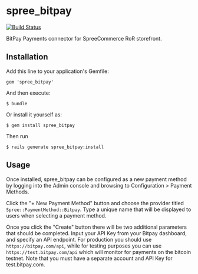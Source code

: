 # spree_bitpay 
[![Build Status](https://travis-ci.org/heisler3030/spree_bitpay.svg)](https://travis-ci.org/heisler3030/spree_bitpay)

BitPay Payments connector for SpreeCommerce RoR storefront. 

## Installation

Add this line to your application's Gemfile:

    gem 'spree_bitpay'

And then execute:

    $ bundle

Or install it yourself as:

    $ gem install spree_bitpay

Then run 

    $ rails generate spree_bitpay:install

## Usage

Once installed, spree_bitpay can be configured as a new payment method by logging into the Admin console and browsing to Configuration > Payment Methods.

Click the  "+ New Payment Method" button and choose the provider titled `Spree::PaymentMethod::Bitpay`.  Type a unique name that will be displayed to users when selecting a payment method.

Once you click the "Create" button there will be two additional parameters that should be completed.  Input your API Key from your Bitpay dashboard, and specify an API endpoint.  For production you should use `https://bitpay.com/api`, while for testing purposes you can use `https://test.bitpay.com/api` which will monitor for payments on the bitcoin testnet.  Note that you must have a separate account and API Key for test.bitpay.com.
